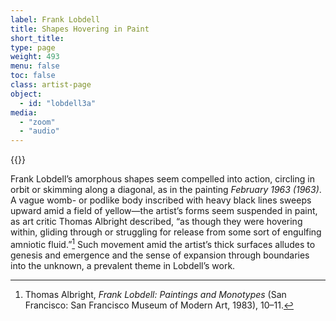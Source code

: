 ```yaml
---
label: Frank Lobdell
title: Shapes Hovering in Paint
short_title:
type: page
weight: 493
menu: false
toc: false
class: artist-page
object:
  - id: "lobdell3a"
media:
  - "zoom"
  - "audio"
---
```

{{<q-figure id="lobdell3a">}}

Frank Lobdell’s amorphous shapes seem compelled into action, circling in orbit or skimming along a diagonal, as in the painting *February 1963 (1963)*. A vague womb- or podlike body inscribed with heavy black lines sweeps upward amid a field of yellow—the artist’s forms seem suspended in paint, as art critic Thomas Albright described, “as though they were hovering within, gliding through or struggling for release from some sort of engulfing amniotic fluid.”[^1] Such movement amid the artist’s thick surfaces alludes to genesis and emergence and the sense of expansion through boundaries into the unknown, a prevalent theme in Lobdell’s work.

[^1]: Thomas Albright, *Frank Lobdell: Paintings and Monotypes* (San Francisco: San Francisco Museum of Modern Art, 1983), 10–11.
